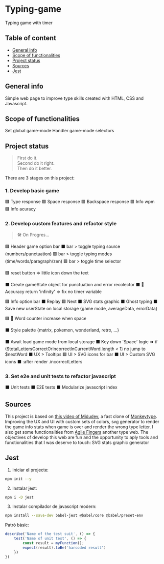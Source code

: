 # Typing-game
Typing game with timer

## Table of content
* [General info](#general-info)   
* [Scope of functionalities](#scope-of-functionalities)
* [Project status](#project-status)
* [Sources](#sources)
* [Jest](#jest)

## General info
Simple web page to improve type skills created with HTML, CSS and Javascript.

## Scope of functionalities

Set global game-mode
Handler game-mode selectors
<!--    
        Logics Diagrames
        Test for component refactor
-->

## Project status
> First do it.   
> Second do it right.   
> Then do it better.   

There are 3 stages on this project:
### 1. Develop basic game
🟩 Type response 
🟩 Space response 
🟩 Backspace response
🟩 Info wpm
🟩 Info acuracy

### 2. Develop custom features and refactor style
> 🛠 On Progres...

🟩 Header game option bar
⬛ bar > toggle typing source (numbers/punctuation)
🟩 bar > toggle typing modes (time/words/paragraph/zen)
🟩 bar > toggle time selector

🟩 reset button => little icon down the text

⬛ Create gameState object for punctuation and error recolector
⬛ 🐞 Accuracy return 'infinity' => fix no timer variable

🟩 Info option bar
⬛ Replay
🟩 Next
⬛ SVG stats graphic
⬛ Ghost typing
⬛ Save new userState on local storage {game mode, averageData, errorData} 

🟩 🐞 Word counter increase when space

⬛ Style palette {matrix, pokemon, wonderland, retro, ...}

⬛ Await load game mode from local storage
⬛ Key down 'Space' logic => if ($totalLettersCorrectOrIncorrectInCurrentWord.length < 1) no jump to $nextWord
⬛ UX > Tooltips
🟩 UI > SVG icons for bar
⬛ UI > Custom SVG icons
⬛ :after render .incorrectLetters

### 3. Set e2e and unit tests to refactor javascript
⬛ Unit tests
⬛ E2E tests
⬛ Modularize javascript index

## Sources
This project is based on [this video of Midudev](https://www.youtube.com/watch?v=157qVlTelOg&t=118s), a fast clone of [Monkeytype](https://monkeytype.com/). 
Improving the UX and UI with custom sets of colors, svg generator to render the game info stats when game is over and render the wrong type letter. I also get some functionalities from [Agile Fingers](https://agilefingers.com/es) another type web.
The objectives of develop this web are fun and the opportunity to aply tools and functionalities that I was deserve to touch:
SVG stats graphic generator

## Jest
1. Iniciar el projecte:   
```bash
npm init --y
```
2. Instalar jest:   

```bash
npm i -D jest
```
3. Instalar compilador de javascript modern:   

```bash
npm install --save-dev babel-jest @babel/core @babel/preset-env
```

Patró bàsic:
```javascript
describe('Name of the test suit', () => {
    test('Name of unit test', () => {
        const result = myFunction();
        expect(result).toBe('harcoded result')
    })
})
```